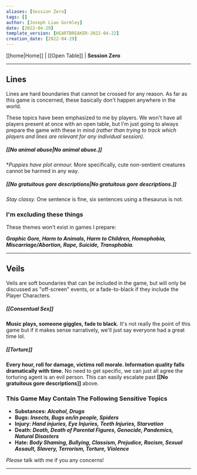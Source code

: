```yaml
---
aliases: [Session Zero]
tags: []
author: [Joseph Liao Gormley]
date: [2022-04-29]
template_version: [HEARTBREAKER-2022-04-22]
creation_date: [2022-04-29]
---
```

<!-- Home | Character Creation | -->
[[home|Home]] | [[Open Table]] | **Session Zero**
___
## Lines
Lines are hard boundaries that cannot be crossed for any reason. As far as this game is concerned, these basically don't happen anywhere in the world.

These topics have been emphasized to me by players. We won't have all players present at once with an open table, but I'm just going to always prepare the game with these in mind *(rather than trying to track which players and lines are relevant for any individual session)*.

##### **[[No animal abuse|No animal abuse.]]**
**Puppies have plot armour.* More specifically, cute non-sentient creatures cannot be harmed in any way.

##### [[No gratuitous gore descriptions|No gratuitous gore descriptions.]]
*Stay classy.* One sentence is fine, six sentences using a thesaurus is not.

### I'm excluding these things
These themes won't exist in games I prepare:

***Graphic Gore, Harm to Animals, Harm to Children, Homophobia, Miscarriage/Abortion, Rape, Suicide, Transphobia.***

___
## Veils
Veils are soft boundaries that can be included in the game, but will only be discussed as "off-screen" events, or a fade-to-black if they include the Player Characters.

##### **[[Consentual Sex]]**
**Music plays, someone giggles, fade to black.** It's not really the point of this game but if it makes sense narratively, we'll just say everyone had a great time lol.

##### [[Torture]]
**Every hour, roll for damage, victims roll morale. Information quality falls dramatically with time.** No need to get specific, we can just all agree the torturing agent is an evil person. This can easily escalate past **[[No gratuitous gore descriptions]]** above.

### This Game May Contain The Following Sensitive Topics
- **Substances: *Alcohol, Drugs***
- **Bugs: *Insects, Bugs on/in people, Spiders***
- **Injury: *Hand injuries, Eye Injuries, Teeth Injuries, Starvation***
- **Death: *Death, Death of Parental Figures, Genocide, Pandemics, Natural Disasters***
- **Hate: *Body Shaming, Bullying, Classism, Prejudice, Racism, Sexual Assault, Slavery, Terrorism, Torture, Violence***

*Please* talk with me if you any concerns!
___
<!--*See also:* 
*References:*
*Source:* -->
<!-- Sources, read more, links, etc. -->
<!-- *Source: Entry by [[Mike Maxin]].* -->
<!-- Leave an empty line at the end, otherwise Exporter complains. -->
